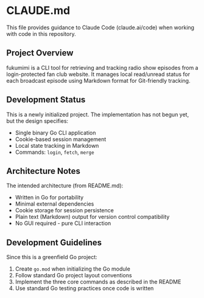 # CLAUDE.md

This file provides guidance to Claude Code (claude.ai/code) when working with code in this repository.

## Project Overview

fukumimi is a CLI tool for retrieving and tracking radio show episodes from a login-protected fan club website. It manages local read/unread status for each broadcast episode using Markdown format for Git-friendly tracking.

## Development Status

This is a newly initialized project. The implementation has not begun yet, but the design specifies:
- Single binary Go CLI application
- Cookie-based session management
- Local state tracking in Markdown
- Commands: `login`, `fetch`, `merge`

## Architecture Notes

The intended architecture (from README.md):
- Written in Go for portability
- Minimal external dependencies
- Cookie storage for session persistence
- Plain text (Markdown) output for version control compatibility
- No GUI required - pure CLI interaction

## Development Guidelines

Since this is a greenfield Go project:
1. Create `go.mod` when initializing the Go module
2. Follow standard Go project layout conventions
3. Implement the three core commands as described in the README
4. Use standard Go testing practices once code is written